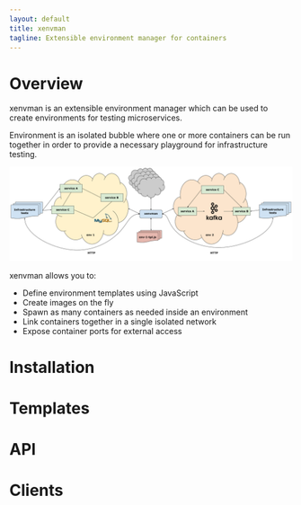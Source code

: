 ```yaml
---
layout: default
title: xenvman
tagline: Extensible environment manager for containers
---
```


# Overview

xenvman is an extensible environment manager which can be used to
create environments for testing microservices.

Environment is an isolated bubble where one or more containers can be run 
together in order to provide a necessary playground for infrastructure testing.

![Overview](img/overview.png)

xenvman allows you to:

* Define environment templates using JavaScript
* Create images on the fly
* Spawn as many containers as needed inside an environment
* Link containers together in a single isolated network
* Expose container ports for external access

# Installation

# Templates

# API

# Clients
